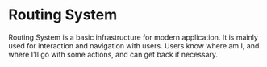 # Routing System

Routing System is a basic infrastructure for modern application. It is mainly used for interaction and navigation with users. Users know where am I, and where I'll go with some actions, and can get back if necessary.
